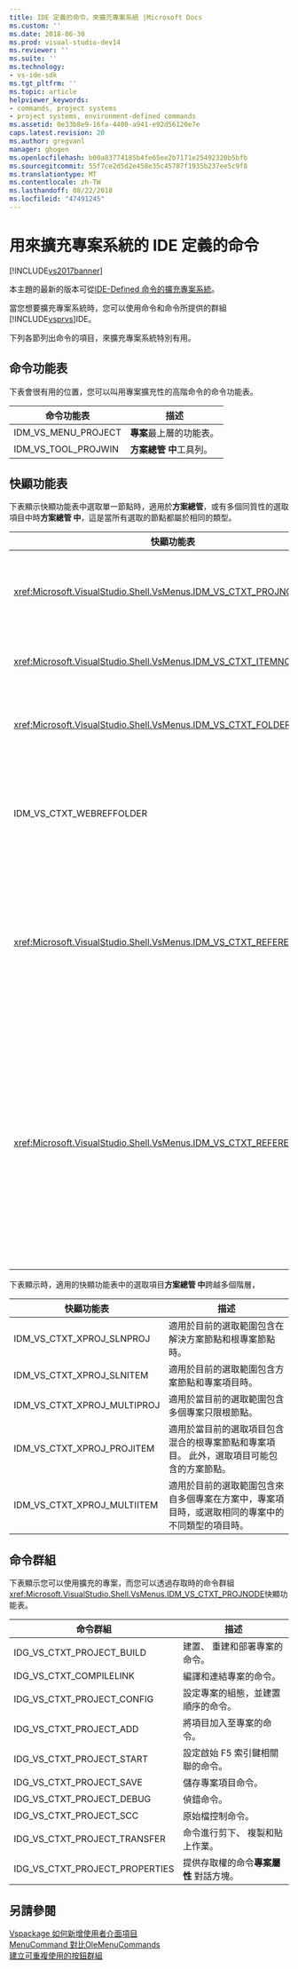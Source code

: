 ```yaml
---
title: IDE 定義的命令，來擴充專案系統 |Microsoft Docs
ms.custom: ''
ms.date: 2018-06-30
ms.prod: visual-studio-dev14
ms.reviewer: ''
ms.suite: ''
ms.technology:
- vs-ide-sdk
ms.tgt_pltfrm: ''
ms.topic: article
helpviewer_keywords:
- commands, project systems
- project systems, environment-defined commands
ms.assetid: 0e33b8e9-16fa-4400-a941-e92d56120e7e
caps.latest.revision: 20
ms.author: gregvanl
manager: ghogen
ms.openlocfilehash: b00a83774185b4fe65ee2b7171e25492320b5bfb
ms.sourcegitcommit: 55f7ce2d5d2e458e35c45787f1935b237ee5c9f8
ms.translationtype: MT
ms.contentlocale: zh-TW
ms.lasthandoff: 08/22/2018
ms.locfileid: "47491245"
---
```

# <a name="ide-defined-commands-for-extending-project-systems"></a>用來擴充專案系統的 IDE 定義的命令
[!INCLUDE[vs2017banner](../../includes/vs2017banner.md)]

本主題的最新的版本可從[IDE-Defined 命令的擴充專案系統](https://docs.microsoft.com/visualstudio/extensibility/internals/ide-defined-commands-for-extending-project-systems)。  
  
當您想要擴充專案系統時，您可以使用命令和命令所提供的群組[!INCLUDE[vsprvs](../../includes/vsprvs-md.md)]IDE。  
  
 下列各節列出命令的項目，來擴充專案系統特別有用。  
  
## <a name="command-menus"></a>命令功能表  
 下表會很有用的位置，您可以叫用專案擴充性的高階命令的命令功能表。  
  
|命令功能表|描述|  
|------------------|-----------------|  
|IDM_VS_MENU_PROJECT|**專案**最上層的功能表。|  
|IDM_VS_TOOL_PROJWIN|**方案總管 中**工具列。|  
  
## <a name="shortcut-menus"></a>快顯功能表  
 下表顯示快顯功能表中選取單一節點時，適用於**方案總管**，或有多個同質性的選取項目中時**方案總管 中**，這是當所有選取的節點都屬於相同的類型。  
  
|快顯功能表|描述|  
|-------------------|-----------------|  
|<xref:Microsoft.VisualStudio.Shell.VsMenus.IDM_VS_CTXT_PROJNODE>|適用於選取專案節點時。|  
|<xref:Microsoft.VisualStudio.Shell.VsMenus.IDM_VS_CTXT_ITEMNODE>|選取檔案時套用。|  
|<xref:Microsoft.VisualStudio.Shell.VsMenus.IDM_VS_CTXT_FOLDERNODE>|適用於選取資料夾時。|  
|IDM_VS_CTXT_WEBREFFOLDER|適用於選取 [Web 參考] 資料夾時。|  
|<xref:Microsoft.VisualStudio.Shell.VsMenus.IDM_VS_CTXT_REFERENCEROOT>|適用於選取稱為 「 參考 」 的 [參考] 根節點時。|  
|<xref:Microsoft.VisualStudio.Shell.VsMenus.IDM_VS_CTXT_REFERENCE>|適用於選取參考節點; 時這些包括組件、 COM 和僅限專案參考。 不包含 Web 參考。|  
  
 下表顯示時，適用的快顯功能表中的選取項目**方案總管 中**跨越多個階層，  
  
|快顯功能表|描述|  
|-------------------|-----------------|  
|IDM_VS_CTXT_XPROJ_SLNPROJ|適用於目前的選取範圍包含在解決方案節點和根專案節點時。|  
|IDM_VS_CTXT_XPROJ_SLNITEM|適用於目前的選取範圍包含方案節點和專案項目時。|  
|IDM_VS_CTXT_XPROJ_MULTIPROJ|適用於當目前的選取範圍包含多個專案只限根節點。|  
|IDM_VS_CTXT_XPROJ_PROJITEM|適用於當目前的選取項目包含混合的根專案節點和專案項目。 此外，選取項目可能包含的方案節點。|  
|IDM_VS_CTXT_XPROJ_MULTIITEM|適用於目前的選取範圍包含來自多個專案在方案中，專案項目時，或選取相同的專案中的不同類型的項目時。|  
  
## <a name="command-groups"></a>命令群組  
 下表顯示您可以使用擴充的專案，而您可以透過存取時的命令群組<xref:Microsoft.VisualStudio.Shell.VsMenus.IDM_VS_CTXT_PROJNODE>快顯功能表。  
  
|命令群組|描述|  
|-------------------|-----------------|  
|IDG_VS_CTXT_PROJECT_BUILD|建置、 重建和部署專案的命令。|  
|IDG_VS_CTXT_COMPILELINK|編譯和連結專案的命令。|  
|IDG_VS_CTXT_PROJECT_CONFIG|設定專案的組態，並建置順序的命令。|  
|IDG_VS_CTXT_PROJECT_ADD|將項目加入至專案的命令。|  
|IDG_VS_CTXT_PROJECT_START|設定啟始 F5 索引鍵相關聯的命令。|  
|IDG_VS_CTXT_PROJECT_SAVE|儲存專案項目命令。|  
|IDG_VS_CTXT_PROJECT_DEBUG|偵錯命令。|  
|IDG_VS_CTXT_PROJECT_SCC|原始檔控制命令。|  
|IDG_VS_CTXT_PROJECT_TRANSFER|命令進行剪下、 複製和貼上作業。|  
|IDG_VS_CTXT_PROJECT_PROPERTIES|提供存取權的命令**專案屬性** 對話方塊。|  
  
## <a name="see-also"></a>另請參閱  
 [Vspackage 如何新增使用者介面項目](../../extensibility/internals/how-vspackages-add-user-interface-elements.md)   
 [MenuCommand 對比OleMenuCommands](../../misc/menucommands-vs-olemenucommands.md)   
 [建立可重複使用的按鈕群組](../../extensibility/creating-reusable-groups-of-buttons.md)

